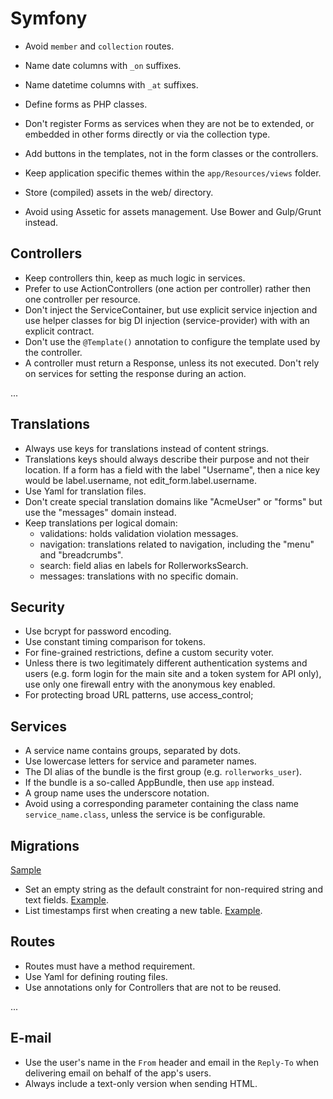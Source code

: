 Symfony
=======

* Avoid `member` and `collection` routes.
* Name date columns with `_on` suffixes.
* Name datetime columns with `_at` suffixes.

* Define forms as PHP classes.
* Don't register Forms as services when they are not be to extended,
  or embedded in other forms directly or via the collection type.
* Add buttons in the templates, not in the form classes or the controllers.
* Keep application specific themes within the `app/Resources/views` folder.
* Store (compiled) assets in the web/ directory.
* Avoid using Assetic for assets management.
  Use Bower and Gulp/Grunt instead.

Controllers
-----------

* Keep controllers thin, keep as much logic in services.
* Prefer to use ActionControllers (one action per controller)
  rather then one controller per resource.
* Don't inject the ServiceContainer, but use explicit service injection
  and use helper classes for big DI injection (service-provider) with
  with an explicit contract.
* Don't use the `@Template()` annotation to configure the
  template used by the controller.
* A controller must return a Response, unless its not executed.
  Don't rely on services for setting the response during an action.

...

Translations
------------

* Always use keys for translations instead of content strings.
* Translations keys should always describe their purpose and not their location.
  If a form has a field with the label "Username", then a nice key
  would be label.username, not edit_form.label.username.
* Use Yaml for translation files.
* Don't create special translation domains like
  "AcmeUser" or "forms" but use the "messages" domain instead.
* Keep translations per logical domain:
  * validations: holds validation violation messages.
  * navigation: translations related to navigation, including
    the "menu" and "breadcrumbs".
  * search: field alias en labels for RollerworksSearch.
  * messages: translations with no specific domain.
  
Security
--------

* Use bcrypt for password encoding.
* Use constant timing comparison for tokens.
* For fine-grained restrictions, define a custom security voter.
* Unless there is two legitimately different authentication systems and users
  (e.g. form login for the main site and a token system for API only),
  use only one firewall entry with the anonymous key enabled.
* For protecting broad URL patterns, use access_control;

Services
--------

* A service name contains groups, separated by dots.
* Use lowercase letters for service and parameter names.
* The DI alias of the bundle is the first group (e.g. `rollerworks_user`).
* If the bundle is a so-called AppBundle, then use `app` instead.
* A group name uses the underscore notation.
* Avoid using a corresponding parameter containing the class name
  `service_name.class`, unless the service is be configurable.

Migrations
----------

[Sample](migration.rb)

* Set an empty string as the default constraint for non-required string and text
  fields. [Example][default example].
* List timestamps first when creating a new table. [Example][timestamps example].

[timestamps example]: migration.rb
[default example]: migration.rb#L6

Routes
------

* Routes must have a method requirement.
* Use Yaml for defining routing files.
* Use annotations only for Controllers that are not to be reused.

...

E-mail
------

* Use the user's name in the `From` header and email in the `Reply-To` when
  delivering email on behalf of the app's users.
* Always include a text-only version when sending HTML.
